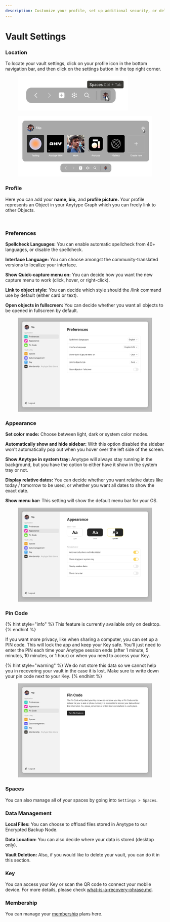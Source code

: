 ```yaml
---
description: Customize your profile, set up additional security, or delete your vault
---
```


# Vault Settings

### Location

To locate your vault settings, click on your profile icon in the bottom navigation bar, and then click on the settings button in the top right corner.

<div>

<figure><img src="../../.gitbook/assets/image.png" alt=""><figcaption></figcaption></figure>

 

<figure><img src="../../.gitbook/assets/image (1).png" alt=""><figcaption></figcaption></figure>

</div>

### Profile

Here you can add your **name, bio,** and **profile picture.** Your profile represents an Object in your Anytype Graph which you can freely link to other Objects.

<figure><img src="../../.gitbook/assets/Screenshot 2023-08-17 at 18.24.27.png" alt=""><figcaption></figcaption></figure>

### Preferences

**Spellcheck Languages:** You can enable automatic spellcheck from 40+ languages, or disable the spellcheck.

**Interface Language:** You can choose amongst the community-translated versions to localize your interface.

**Show Quick-capture menu on:** You can decide how you want the new capture menu to work (click, hover, or right-click).

**Link to object style:** You can decide which style should the /link command use by default (either card or text).

**Open objects in fullscreen:** You can decide whether you want all objects to be opened in fullscreen by default.

<figure><img src="../../.gitbook/assets/image (65).png" alt=""><figcaption></figcaption></figure>

### Appearance

**Set color mode:** Choose between light, dark or system color modes.

**Automatically show and hide sidebar:** With this option disabled the sidebar won't automatically pop out when you hover over the left side of the screen.

**Show Anytype in system tray:** Anytype will always stay running in the background, but you have the option to either have it show in the system tray or not.

**Display relative dates:** You can decide whether you want relative dates like today / tomorrow to be used, or whether you want all dates to show the exact date.

**Show menu bar:** This setting will show the default menu bar for your OS.

<figure><img src="../../.gitbook/assets/image (66).png" alt=""><figcaption></figcaption></figure>

### Pin Code

{% hint style="info" %}
This feature is currently available only on desktop.
{% endhint %}

If you want more privacy, like when sharing a computer, you can set up a PIN code. This will lock the app and keep your Key safe. You'll just need to enter the PIN each time your Anytype session ends (after 1 minute, 5 minutes, 10 minutes, or 1 hour) or when you need to access your Key.

{% hint style="warning" %}
We do not store this data so we cannot help you in recovering your vault in the case it is lost. Make sure to write down your pin code next to your Key.
{% endhint %}

<figure><img src="../../.gitbook/assets/image (67).png" alt=""><figcaption></figcaption></figure>

### Spaces

You can also manage all of your spaces by going into `Settings > Spaces`.

### Data Management

**Local Files:** You can choose to offload files stored in Anytype to our Encrypted Backup Node.

**Data Location:** You can also decide where your data is stored (desktop only).

**Vault Deletion:** Also, if you would like to delete your vault, you can do it in this section.

### Key

You can access your Key or scan the QR code to connect your mobile device. For more details, please check [what-is-a-recovery-phrase.md](../../data-and-security/what-is-a-recovery-phrase.md "mention").

### Membership

You can manage your [membership](../../memberships/monetization/) plans here.
